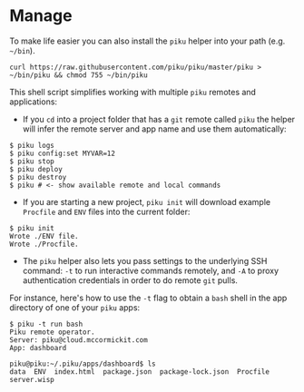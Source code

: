 
# Manage

To make life easier you can also install the `piku` helper into your path (e.g. `~/bin`).

```shell
curl https://raw.githubusercontent.com/piku/piku/master/piku > ~/bin/piku && chmod 755 ~/bin/piku
```

This shell script simplifies working with multiple `piku` remotes and applications:

* If you `cd` into a project folder that has a `git` remote called `piku` the helper will infer the remote server and app name and use them automatically:

```shell
$ piku logs
$ piku config:set MYVAR=12
$ piku stop
$ piku deploy
$ piku destroy
$ piku # <- show available remote and local commands
```

* If you are starting a new project, `piku init` will download example `Procfile` and `ENV` files into the current folder:

```shell
$ piku init
Wrote ./ENV file.
Wrote ./Procfile.
```

* The `piku` helper also lets you pass settings to the underlying SSH command: `-t` to run interactive commands remotely, and `-A` to proxy authentication credentials in order to do remote `git` pulls.

For instance, here's how to use the `-t` flag to obtain a `bash` shell in the app directory of one of your `piku` apps:

```shell
$ piku -t run bash
Piku remote operator.
Server: piku@cloud.mccormickit.com
App: dashboard

piku@piku:~/.piku/apps/dashboard$ ls
data  ENV  index.html  package.json  package-lock.json  Procfile  server.wisp
```